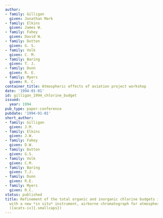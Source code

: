 ```yaml
---
author:
- family: Gilligan
  given: Jonathan Mark
- family: Elkins
  given: James W.
- family: Fahey
  given: David W.
- family: Dutton
  given: G. S.
- family: Volk
  given: C. M.
- family: Baring
  given: T. J.
- family: Dunn
  given: R. E.
- family: Myers
  given: R. C.
container_title: Atmospheric effects of aviation project workshop
date: '1994-01-01'
id: gilligan_1994_chlorine_budget
issued:
  year: 1994
pub_type: paper-conference
pubdate: '1994-01-01'
short_author:
- family: Gilligan
  given: J.M.
- family: Elkins
  given: J.W.
- family: Fahey
  given: D.W.
- family: Dutton
  given: G.S.
- family: Volk
  given: C.M.
- family: Baring
  given: T.J.
- family: Dunn
  given: R.E.
- family: Myers
  given: R.C.
status: published
title: Refinement of the total organic and inorganic chlorine budgets in the atmosphere
  with a new *in situ* instrument, airborne chromatograph for atmospheric trace species
  ([acats-iv]{.smallcaps})
---
```

